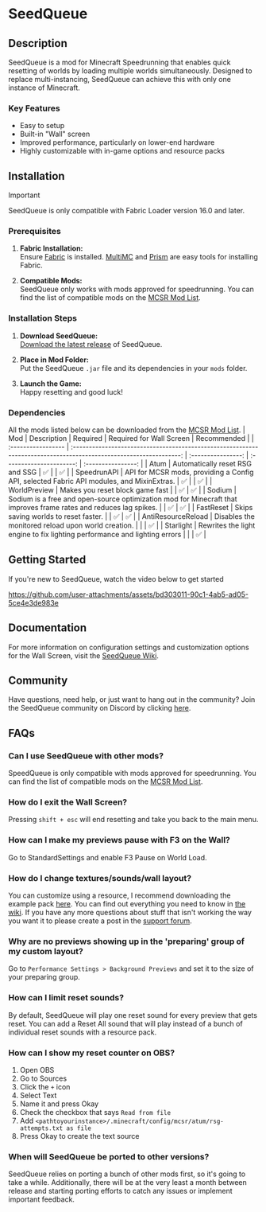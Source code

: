 # SeedQueue

## Description

SeedQueue is a mod for Minecraft Speedrunning that enables quick resetting of worlds by loading multiple worlds simultaneously. Designed to replace multi-instancing, SeedQueue can achieve this with only one instance of Minecraft.

### Key Features

- Easy to setup
- Built-in "Wall" screen
- Improved performance, particularly on lower-end hardware
- Highly customizable with in-game options and resource packs

## Installation

> [!IMPORTANT]
> SeedQueue is only compatible with Fabric Loader version 16.0 and later.

### Prerequisites

1. **Fabric Installation:**  
 Ensure [Fabric](https://fabricmc.net/use/installer/) is installed. [MultiMC](https://multimc.org/) and [Prism](https://prismlauncher.org/) are easy tools for installing Fabric.

1. **Compatible Mods:**  
 SeedQueue only works with mods approved for speedrunning. You can find the list of compatible mods on the [MCSR Mod List](https://mods.tildejustin.dev/).

### Installation Steps

1. **Download SeedQueue:**  
 [Download the latest release](https://github.com/KingContaria/seedqueue/releases/latest) of SeedQueue.

1. **Place in Mod Folder:**  
 Put the SeedQueue `.jar` file and its dependencies in your `mods` folder.

1. **Launch the Game:**  
 Happy resetting and good luck!

### Dependencies

All the mods listed below can be downloaded from the [MCSR Mod List](https://mods.tildejustin.dev/).
| Mod | Description | Required | Required for Wall Screen | Recommended |
| :----------------- | :----------------------------------------------------------------------------------------------------------------: | :----------------: | :----------------------: | :----------------: |
| Atum | Automatically reset RSG and SSG | ✅ | | ✅ |
| SpeedrunAPI | API for MCSR mods, providing a Config API, selected Fabric API modules, and MixinExtras. | ✅ | | ✅ |
| WorldPreview | Makes you reset block game fast | | ✅ | ✅ |
| Sodium | Sodium is a free and open-source optimization mod for Minecraft that improves frame rates and reduces lag spikes. | | ✅ | ✅ |
| FastReset | Skips saving worlds to reset faster. | | ✅ | ✅ |
| AntiResourceReload | Disables the monitored reload upon world creation. | | | ✅ |
| Starlight | Rewrites the light engine to fix lighting performance and lighting errors | | | ✅ |

## Getting Started

If you're new to SeedQueue, watch the video below to get started

https://github.com/user-attachments/assets/bd303011-90c1-4ab5-ad05-5ce4e3de983e

## Documentation

For more information on configuration settings and customization options for the Wall Screen, visit the [SeedQueue Wiki](https://github.com/KingContaria/seedqueue/wiki).

## Community

Have questions, need help, or just want to hang out in the community? Join the SeedQueue community on Discord by clicking [here](https://discord.gg/9P6PJkHCdU).

## FAQs

### Can I use SeedQueue with other mods?

SpeedQueue is only compatible with mods approved for speedrunning. You can find the list of compatible mods on the [MCSR Mod List](https://mods.tildejustin.dev/).

### How do I exit the Wall Screen?

Pressing `shift + esc` will end resetting and take you back to the main menu.

### How can I make my previews pause with F3 on the Wall?

Go to StandardSettings and enable F3 Pause on World Load.

### How do I change textures/sounds/wall layout?

You can customize using a resource,
I recommend downloading the example pack [here](https://github.com/KingContaria/julti-dynamic-resourcepack/releases/tag/1.0). You can find out everything you need to know in [the wiki](https://github.com/KingContaria/seedqueue/wiki/Customization). If you have any more questions about stuff that isn't working the way you want it to please create a post in the [⁠support forum](https://discord.gg/nq4zcusTDP).

### Why are no previews showing up in the 'preparing' group of my custom layout?

Go to `Performance Settings > Background Previews` and set it to the size of your preparing group.

### How can I limit reset sounds?

By default, SeedQueue will play one reset sound for every preview that gets reset.
You can add a Reset All sound that will play instead of a bunch of individual reset sounds with a resource pack.

### How can I show my reset counter on OBS?

1) Open OBS
2) Go to Sources
3) Click the `+` icon
4) Select Text
5) Name it and press Okay
6) Check the checkbox that says `Read from file`
7) Add `<pathtoyourinstance>/.minecraft/config/mcsr/atum/rsg-attempts.txt as file`
8) Press Okay to create the text source

### When will SeedQueue be ported to other versions?

SeedQueue relies on porting a bunch of other mods first, so it's going to take a while. Additionally, there will be at the very least a month between release and starting porting efforts to catch any issues or implement important feedback.
